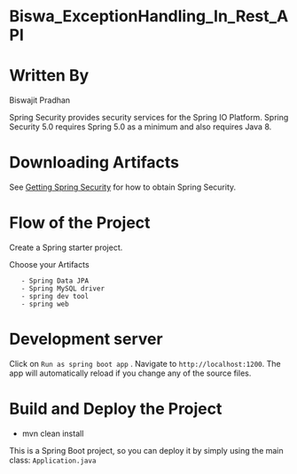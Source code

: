 # Biswa_ExceptionHandling_In_Rest_API


# Written By

Biswajit Pradhan

Spring Security provides security services for the Spring IO Platform. Spring Security 5.0 requires Spring 5.0 as a minimum and also requires Java 8.

# Downloading Artifacts

See [Getting Spring Security](https://docs.spring.io/spring-security/site/docs/current/reference/html5/#getting) for how to obtain Spring Security.

# Flow of the Project

Create a Spring starter project.

Choose your Artifacts

       - Spring Data JPA
       - Spring MySQL driver
       - spring dev tool
       - spring web
       

# Development server

Click on `Run as spring boot app` . Navigate to `http://localhost:1200`. The app will automatically reload if you change any of the source files.

# Build and Deploy the Project

 - mvn clean install

This is a Spring Boot project, so you can deploy it by simply using the main class: `Application.java`

